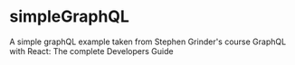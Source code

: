 # simpleGraphQL
A simple graphQL example taken from Stephen Grinder's course GraphQL with React: The complete Developers Guide
